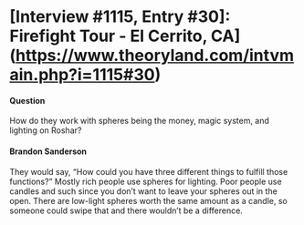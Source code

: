 # [Interview #1115, Entry #30]: Firefight Tour - El Cerrito, CA](https://www.theoryland.com/intvmain.php?i=1115#30)

#### Question

How do they work with spheres being the money, magic system, and lighting on Roshar?

#### Brandon Sanderson

They would say, “How could you have three different things to fulfill those functions?” Mostly rich people use spheres for lighting. Poor people use candles and such since you don’t want to leave your spheres out in the open. There are low-light spheres worth the same amount as a candle, so someone could swipe that and there wouldn’t be a difference.

